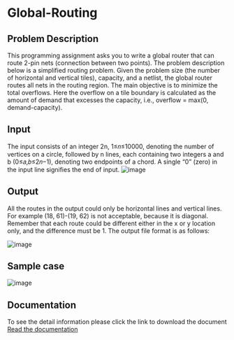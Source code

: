 # Global-Routing
## Problem Description
This programming assignment asks you to write a global router that can route 2-pin nets (connection between two points). The problem description below is a simplified routing problem. Given the problem size (the number of horizontal and vertical tiles), capacity, and a netlist, the global router routes all nets in the routing region. The main objective is to minimize the total overflows. Here the overflow on a tile boundary is calculated as the amount of demand that excesses the capacity, i.e., overflow = max(0, demand-capacity).
## Input
The input consists of an integer 2n, 1≤𝑛≤10000, denoting the number of vertices on a circle, followed by n lines, each containing two integers a and b (0≤𝑎,𝑏≤2𝑛−1), denoting two endpoints of a chord. A single “0” (zero) in the input line signifies the end of input.
![image](https://github.com/user-attachments/assets/dec6afa6-1428-44ad-896c-c684b152d08d)


## Output
All the routes in the output could only be horizontal lines and vertical lines. For example (18, 61)-(19, 62) is not acceptable, because it is diagonal. Remember that each route could be different either in the x or y location only, and the difference must be 1. The output file format is as follows:


![image](https://github.com/user-attachments/assets/bdede77c-c1f8-4589-b857-d01173829f67)
## Sample case
![image](https://github.com/user-attachments/assets/ddf50a2c-1ef4-4a21-9096-e1c93dbb549e)

##
## Documentation
To see the detail information please click the link to download the document
[Read the documentation](https://github.com/steveniscoming/Global-Routing/raw/main/main/prog2_routing.pdf)
